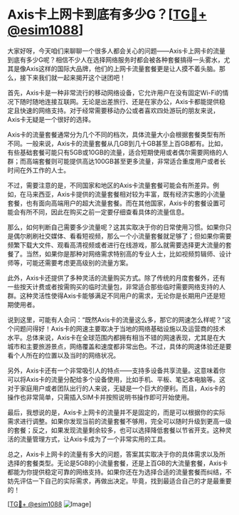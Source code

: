 # Axis卡上网卡到底有多少G？[[TG💪+ @esim1088](https://t.me/s/esim1088)]

大家好呀，今天咱们来聊聊一个很多人都会关心的问题——Axis卡上网卡的流量到底有多少G呢？相信不少人在选择网络服务时都会被各种套餐搞得一头雾水，尤其是像Axis这样的国际大品牌，他们的上网卡流量套餐更是让人摸不着头脑。那么，接下来我们就一起来揭开这个谜团吧！

首先，Axis卡是一种非常流行的移动网络设备，它允许用户在没有固定Wi-Fi的情况下随时随地连接互联网。无论是出差旅行、还是在家办公，Axis卡都能提供稳定且快速的网络支持。对于经常需要移动办公或者喜欢四处游玩的朋友来说，Axis卡无疑是一个很好的选择。

Axis卡的流量套餐通常分为几个不同的档次，具体流量大小会根据套餐类型有所不同。一般来说，Axis卡的流量套餐从几GB到几十GB甚至上百GB都有。比如，有些基础套餐可能只有5GB或10GB的流量，适合短期使用或者偶尔需要网络的人群；而高端套餐则可能提供高达100GB甚至更多流量，非常适合重度用户或者长时间在外工作的人士。

不过，需要注意的是，不同国家和地区的Axis卡流量套餐可能会有所差异。例如，在马来西亚，Axis卡提供的流量套餐相对较为丰富，既有经济实惠的小流量套餐，也有面向高端用户的超大流量套餐。而在其他国家，Axis卡的套餐设置可能会有所不同，因此在购买之前一定要仔细查看具体的流量信息。

那么，如何判断自己需要多少流量呢？这其实取决于你的日常使用习惯。如果你只是偶尔刷刷社交媒体、看看短视频，那么一个小流量套餐就足够了；但如果你需要频繁下载大文件、观看高清视频或者进行在线游戏，那么就需要选择更大流量的套餐了。当然，如果你是那种对网络需求特别高的专业人士，比如视频剪辑师、设计师等，可能还需要考虑更高级别的流量方案。

此外，Axis卡还提供了多种灵活的流量购买方式。除了传统的月度套餐外，还有一些按天计费或者按需购买的临时流量包，非常适合那些临时需要网络支持的人群。这种灵活性使得Axis卡能够满足不同用户的需求，无论你是长期用户还是短期使用者。

说到这里，可能有人会问：“既然Axis卡的流量这么多，那它的网速怎么样呢？”这个问题问得好！Axis卡的网速主要取决于当地的网络基础设施以及运营商的技术水平。总体来说，Axis卡在全球范围内都拥有相当不错的网速表现，尤其是在大城市和主要旅游景点，网络覆盖和速度都非常出色。不过，具体的网速体验还是要看个人所在的位置以及当时的网络状况。

另外，Axis卡还有一个非常吸引人的特点——支持多设备共享流量。这意味着你可以将Axis卡的流量分配给多个设备使用，比如手机、平板、笔记本电脑等。这对于家庭用户或者团队出行的人来说，无疑是一个巨大的便利。而且，Axis卡的操作也非常简单，只需插入SIM卡并按照说明书操作即可开始使用。

最后，我想说的是，Axis卡上网卡的流量并不是固定的，而是可以根据你的实际需求进行调整。如果你发现当前的流量套餐不够用，完全可以随时升级到更高一级的套餐；反之，如果发现流量剩余较多，也可以选择降低套餐以节省开支。这种灵活的流量管理方式，让Axis卡成为了一个非常实用的工具。

总之，Axis卡上网卡的流量有多大的问题，答案其实取决于你的具体需求以及所选择的套餐类型。无论是5GB的小流量套餐，还是上百GB的大流量套餐，Axis卡都能为你提供稳定可靠的网络支持。如果你还在为选择合适的流量套餐而纠结，不妨先评估一下自己的实际需求，再做出决定。毕竟，找到最适合自己的才是最重要的！

[[TG💪+ @esim1088](https://t.me/s/esim1088) ![Image](https://i.postimg.cc/4NQfJmqS/Snipaste-2025-05-13-00-14-12.png)]